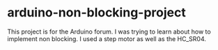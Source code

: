 # arduino-non-blocking-project
This project is for the Arduino forum. I was trying to learn about how to implement non blocking. I used a step motor as well as the HC_SR04.
